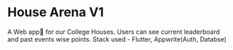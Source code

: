 # House Arena V1

A Web app📱 for our College Houses.
Users can see current leaderboard and past events wise points.
Stack used - Flutter, Appwrite(Auth, Databse)
